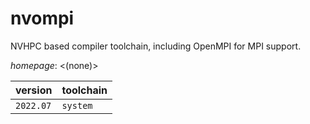 # nvompi

NVHPC based compiler toolchain, including OpenMPI for MPI support.

*homepage*: <(none)>

version | toolchain
--------|----------
``2022.07`` | ``system``
